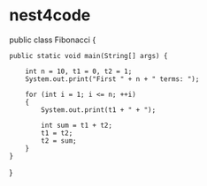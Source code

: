 # nest4code
public class Fibonacci {

    public static void main(String[] args) {

        int n = 10, t1 = 0, t2 = 1;
        System.out.print("First " + n + " terms: ");

        for (int i = 1; i <= n; ++i)
        {
            System.out.print(t1 + " + ");

            int sum = t1 + t2;
            t1 = t2;
            t2 = sum;
        }
    }
}
